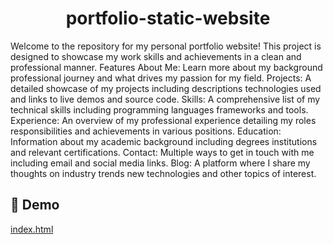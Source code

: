<h1 align="center" id="title">portfolio-static-website</h1>

<p id="description">Welcome to the repository for my personal portfolio website! This project is designed to showcase my work skills and achievements in a clean and professional manner. Features About Me: Learn more about my background professional journey and what drives my passion for my field. Projects: A detailed showcase of my projects including descriptions technologies used and links to live demos and source code. Skills: A comprehensive list of my technical skills including programming languages frameworks and tools. Experience: An overview of my professional experience detailing my roles responsibilities and achievements in various positions. Education: Information about my academic background including degrees institutions and relevant certifications. Contact: Multiple ways to get in touch with me including email and social media links. Blog: A platform where I share my thoughts on industry trends new technologies and other topics of interest.</p>

<h2>🚀 Demo</h2>

[index.html](index.html)
